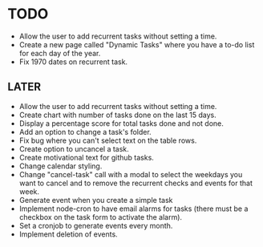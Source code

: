 # TODO

- Allow the user to add recurrent tasks without setting a time.
- Create a new page called "Dynamic Tasks" where you have a to-do list for each day of the year.
- Fix 1970 dates on recurrent task.

## LATER

- Allow the user to add recurrent tasks without setting a time.
- Create chart with number of tasks done on the last 15 days.
- Display a percentage score for total tasks done and not done.
- Add an option to change a task's folder.
- Fix bug where you can't select text on the table rows.
- Create option to uncancel a task.
- Create motivational text for github tasks.
- Change calendar styling.
- Change "cancel-task" call with a modal to select the weekdays you want to cancel and to remove the recurrent checks and events for that week.
- Generate event when you create a simple task
- Implement node-cron to have email alarms for tasks (there must be a checkbox on the task form to activate the alarm).
- Set a cronjob to generate events every month.
- Implement deletion of events.
